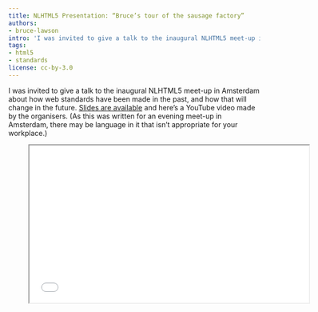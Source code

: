 ```yaml
---
title: NLHTML5 Presentation: “Bruce’s tour of the sausage factory”
authors:
- bruce-lawson
intro: 'I was invited to give a talk to the inaugural NLHTML5 meet-up in Amsterdam about how web standards have been made in the past, and how that will change in the future.'
tags:
- html5
- standards
license: cc-by-3.0
---
```


I was invited to give a talk to the inaugural NLHTML5 meet-up in Amsterdam about how web standards have been made in the past, and how that will change in the future. [Slides are available](https://brucelawson.github.io/talks/2015/NLHTML5/) and here’s a YouTube video made by the organisers. (As this was written for an evening meet-up in Amsterdam, there may be language in it that isn’t appropriate for your workplace.)

<figure class="figure">
	<iframe class="figure__media" width="560" height="315" src="//www.youtube.com/embed/nXAzctXGEeg" allowfullscreen></iframe>
</figure>
